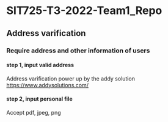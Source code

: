 # SIT725-T3-2022-Team1_Repo
## Address varification
### Require address and other information of users
#### step 1, input valid address
Address varification power up by the addy solution\
https://www.addysolutions.com/
#### step 2, input personal file 
Accept pdf, jpeg, png